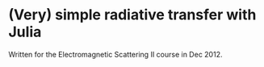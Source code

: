 # (Very) simple radiative transfer with Julia

Written for the Electromagnetic Scattering II course in Dec 2012.

